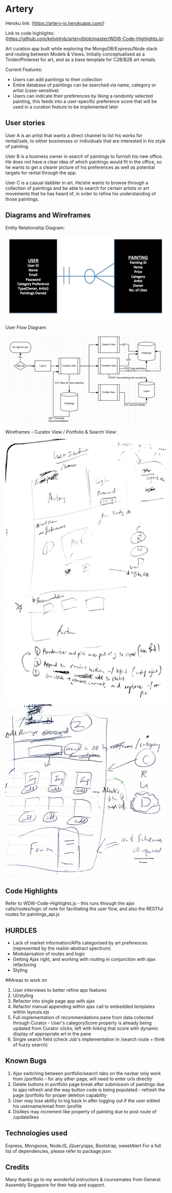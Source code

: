 # Artery
Heroku link: (https://artery-io.herokuapp.com/)

Link to code highlights: (https://github.com/kelvintyb/artery/blob/master/WDI6-Code-Highlights.js)

Art curation app built while exploring the MongoDB/Express/Node stack and routing between Models & Views.
Initially conceptualised as a Tinder/Pinterest for art, and as a base template for C2B/B2B art rentals.

Current Features:
- Users can add paintings to their collection
- Entire database of paintings can be searched via name, category or artist (case-sensitive)
- Users can indicate their preferences by liking a randomly selected painting, this feeds into a user-specific preference score that will be used in a curation feature to be implemented later

## User stories
User A is an artist that wants a direct channel to list his works for rental/sale, to either businesses or individuals that are interested in his style of painting.

User B is a business owner in search of paintings to furnish his new office. He does not have a clear idea of which paintings would fit in the office, so he wants to get a clearer picture of his preferences as well as potential targets for rental through the app.

User C is a casual dabbler in art. He/she wants to browse through a collection of paintings and be able to search for certain artists or art movements that he has heard of, in order to refine his understanding of those paintings.

## Diagrams and Wireframes
Entity Relationship Diagram:

![ERD](https://github.com/kelvintyb/artery/blob/master/wdi_presentation/ERD.jpg)

User Flow Diagram:


![User Flow Diagram](https://github.com/kelvintyb/artery/blob/master/wdi_presentation/User%20Flow%20Chart.jpg)

Wireframes - Curator View / Portfolio & Search View:


![Curator View](https://github.com/kelvintyb/artery/blob/master/wdi_presentation/Wireframe1.jpg)
![Portfolio/Search View](https://github.com/kelvintyb/artery/blob/master/wdi_presentation/wireframe2.jpg)

## Code Highlights
Refer to WDI6-Code-Highlights.js - this runs through the ajax calls/routes/logic of note for facilitating the user flow, and also the RESTful routes for paintings_api.js

## HURDLES
* Lack of market information/APIs categorised by art preferences (represented by the realist-abstract spectrum)
* Modularisation of routes and logic
* Getting Ajax right, and working with routing in conjunction with ajax refactoring
* Styling

##Areas to work on
1. User interviews to better refine app features
2. UI/styling
3. Refactor into single page app with ajax
4. Refactor manual appending within ajax call to embedded templates within layouts.ejs
5. Full implementation of recommendations pane from data collected through Curator - User's categoryScore property is already being updated from Curator clicks, left with linking that score with dynamic display of appropriate art in the pane
6. Single search field (check Job's implementation in /search route + think of fuzzy search)


## Known Bugs
1. Ajax switching between portfolio/search tabs on the navbar only work from /portfolio - for any other page, will need to enter urls directly
2. Delete buttons in portfolio page break after submission of paintings due to ajax refresh and the way button code is being populated - refresh the page /portfolio for proper deletion capability
3. User may lose ability to log back in after logging out if the user edited his username/email from /profile
4. Dislikes may increment like property of painting due to post route of /updatelikes

## Technologies used
Express, Mongoose, NodeJS, jQuery/ajax, Bootstrap, sweetAlert
For a full list of dependencies, please refer to package.json.

## Credits
Many thanks go to my wonderful instructors & coursemates from General Assembly Singapore for their help and support.  

